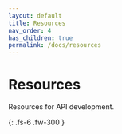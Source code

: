 ```yaml
---
layout: default
title: Resources
nav_order: 4
has_children: true
permalink: /docs/resources
---
```


# Resources

Resources for API development.

{: .fs-6 .fw-300 }